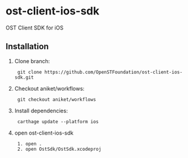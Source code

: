 # ost-client-ios-sdk
OST Client SDK for iOS

## Installation
1. Clone branch: 

        git clone https://github.com/OpenSTFoundation/ost-client-ios-sdk.git
        
2. Checkout aniket/workflows:


        git checkout aniket/workflows

3. Install dependencies:

        carthage update --platform ios
        
4. open ost-client-ios-sdk
    
        1. open .
        2. open OstSdk/OstSdk.xcodeproj
    
